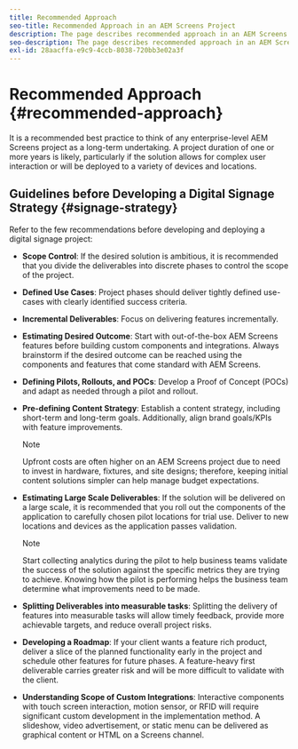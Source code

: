 ```yaml
---
title: Recommended Approach
seo-title: Recommended Approach in an AEM Screens Project
description: The page describes recommended approach in an AEM Screens project
seo-description: The page describes recommended approach in an AEM Screens project
exl-id: 28aacffa-e9c9-4ccb-8038-720bb3e02a3f
---
```

# Recommended Approach {#recommended-approach}

It is a recommended best practice to think of any enterprise-level AEM Screens project as a long-term undertaking. A project duration of one or more years is likely, particularly if the solution allows for complex user interaction or will be deployed to a variety of devices and locations.

## Guidelines before Developing a Digital Signage Strategy {#signage-strategy}

Refer to the few recommendations before developing and deploying a digital signage project:

* **Scope Control**:
 If the desired solution is ambitious, it is recommended that you divide the deliverables into discrete phases to control the scope of the project.

* **Defined Use Cases**:
 Project phases should deliver tightly defined use-cases with clearly identified success criteria. 

* **Incremental Deliverables**:
 Focus on delivering features incrementally.

* **Estimating Desired Outcome**:
 Start with out-of-the-box AEM Screens features before building custom components and integrations. Always brainstorm if the desired outcome can be reached using the components and features that come standard with AEM Screens.

* **Defining Pilots, Rollouts, and POCs**:
 Develop a Proof of Concept (POCs) and adapt as needed through a pilot and rollout.

* **Pre-defining Content Strategy**:
 Establish a content strategy, including short-term and long-term goals. Additionally, align brand goals/KPIs with feature improvements.

  >[!NOTE]
  >
  > Upfront costs are often higher on an AEM Screens project due to need to invest in hardware, fixtures, and site designs; therefore, keeping initial content solutions simpler can help manage budget expectations.

* **Estimating Large Scale Deliverables**:
 If the solution will be delivered on a large scale, it is recommended that you roll out the components of the application to carefully chosen pilot locations for trial use. Deliver to new locations and devices as the application passes validation.

  >[!NOTE]
  >
  > Start collecting analytics during the pilot to help business teams validate the success of the solution against the specific metrics they are trying to achieve. Knowing how the pilot is performing helps the business team determine what improvements need to be made.

* **Splitting Deliverables into measurable tasks**:
 Splitting the delivery of features into measurable tasks will allow timely feedback, provide more achievable targets, and reduce overall project risks. 

* **Developing a Roadmap**:
 If your client wants a feature rich product, deliver a slice of the planned functionality early in the project and schedule other features for future phases. A feature-heavy first deliverable carries greater risk and will be more difficult to validate with the client.

* **Understanding Scope of Custom Integrations**:
 Interactive components with touch screen interaction, motion sensor, or RFID  will require significant custom development in the implementation method. A slideshow, video advertisement, or static menu can be delivered as graphical content or HTML on a Screens channel.

